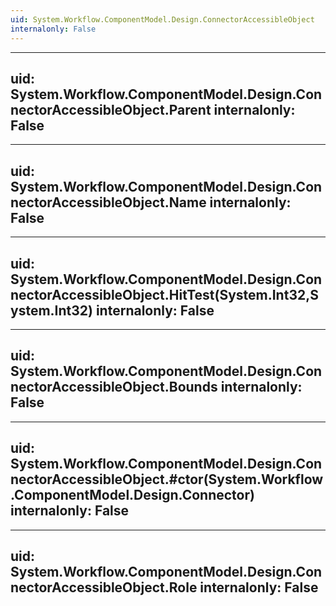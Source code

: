 ```yaml
---
uid: System.Workflow.ComponentModel.Design.ConnectorAccessibleObject
internalonly: False
---
```


---
uid: System.Workflow.ComponentModel.Design.ConnectorAccessibleObject.Parent
internalonly: False
---

---
uid: System.Workflow.ComponentModel.Design.ConnectorAccessibleObject.Name
internalonly: False
---

---
uid: System.Workflow.ComponentModel.Design.ConnectorAccessibleObject.HitTest(System.Int32,System.Int32)
internalonly: False
---

---
uid: System.Workflow.ComponentModel.Design.ConnectorAccessibleObject.Bounds
internalonly: False
---

---
uid: System.Workflow.ComponentModel.Design.ConnectorAccessibleObject.#ctor(System.Workflow.ComponentModel.Design.Connector)
internalonly: False
---

---
uid: System.Workflow.ComponentModel.Design.ConnectorAccessibleObject.Role
internalonly: False
---
